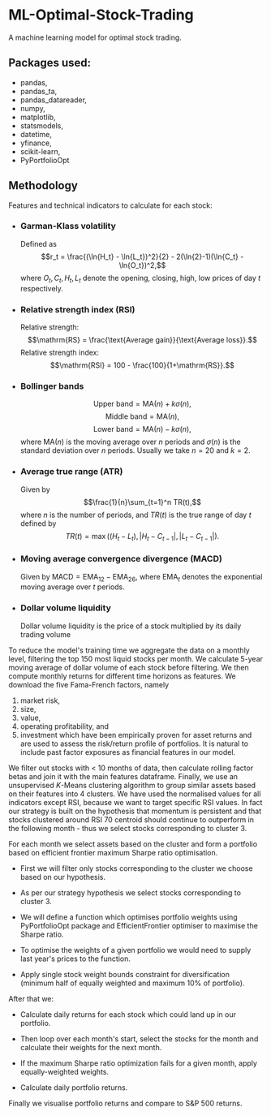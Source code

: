 # ML-Optimal-Stock-Trading
A machine learning model for optimal stock trading.

## Packages used:

- pandas,
- pandas_ta,
- pandas_datareader,
- numpy,
- matplotlib,
- statsmodels,
- datetime,
- yfinance,
- scikit-learn,
- PyPortfolioOpt

## Methodology 

Features and technical indicators to calculate for each stock:
- ### Garman-Klass volatility

  Defined as $$r_t = \frac{(\ln{H_t} - \ln{L_t})^2}{2} - 2(\ln{2}-1)(\ln{C_t} - \ln{O_t})^2,$$
  where $O_t, C_t, H_t, L_t$ denote the opening, closing, high, low prices of day $t$ respectively.
- ### Relative strength index (RSI)

  Relative strength: $$\mathrm{RS} = \frac{\text{Average gain}}{\text{Average loss}}.$$
  Relative strength index: $$\mathrm{RSI} = 100 - \frac{100}{1+\mathrm{RS}}.$$ 
- ### Bollinger bands

  $$\text{Upper band} = \mathrm{MA}(n) + k\sigma(n),$$
  $$\text{Middle band} = \mathrm{MA}(n),$$
  $$\text{Lower band} = \mathrm{MA}(n) - k\sigma(n),$$
  where $\mathrm{MA}(n)$ is the moving average over $n$ periods and $\sigma(n)$ is the standard deviation over $n$ periods. Usually we take $n=20$ and $k=2$.
- ### Average true range (ATR)

  Given by $$\frac{1}{n}\sum_{t=1}^n TR(t),$$ where $n$ is the number of periods, and $TR(t)$ is the true range of day $t$ defined by $$TR(t)=\max((H_t-L_t), |H_t - C_{t-1}|, |L_t - C_{t-1}|).$$
- ### Moving average convergence divergence (MACD)

  Given by $\mathrm{MACD} = \mathrm{EMA}_{12} - \mathrm{EMA}_{26},$ where $\mathrm{EMA}_t$ denotes the exponential moving average over $t$ periods.
- ### Dollar volume liquidity

  Dollar volume liquidity is the price of a stock multiplied by its daily trading volume

To reduce the model's training time we aggregate the data on a monthly level, filtering the top 150 most liquid stocks per month. We calculate 5-year moving average of dollar volume of each stock before filtering. We then compute monthly returns for different time horizons as features. We download the five Fama-French factors, namely
1. market risk,
2. size,
3. value,
4. operating profitability, and
5. investment
which have been empirically proven for asset returns and are used to assess the risk/return profile of portfolios. It is natural to include past factor exposures as financial features in our model.

We filter out stocks with < 10 months of data, then calculate rolling factor betas and join it with the main features dataframe. Finally, we use an unsupervised $K$-Means clustering algorithm to group similar assets based on their features into 4 clusters. 
We have used the normalised values for all indicators except RSI, because we want to target specific RSI values. In fact our strategy is built on the hypothesis that momentum is persistent and that stocks clustered around RSI 70 centroid should continue to outperform in the following month - thus we select stocks corresponding to cluster 3.

For each month we select assets based on the cluster and form a portfolio based on efficient frontier maximum Sharpe ratio optimisation.

* First we will filter only stocks corresponding to the cluster we choose based on our hypothesis.

* As per our strategy hypothesis we select stocks corresponding to cluster 3.

* We will define a function which optimises portfolio weights using PyPortfolioOpt package and EfficientFrontier optimiser to maximise the Sharpe ratio.

* To optimise the weights of a given portfolio we would need to supply last year's prices to the function.

* Apply single stock weight bounds constraint for diversification (minimum half of equally weighted and maximum 10% of portfolio).

After that we:

* Calculate daily returns for each stock which could land up in our portfolio.

* Then loop over each month's start, select the stocks for the month and calculate their weights for the next month.

* If the maximum Sharpe ratio optimization fails for a given month, apply equally-weighted weights.

* Calculate daily portfolio returns.

Finally we visualise portfolio returns and compare to S&P 500 returns.


